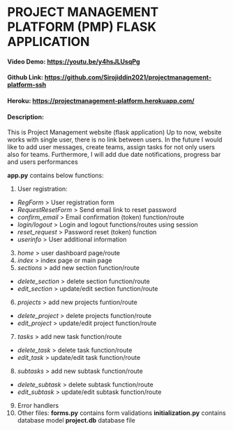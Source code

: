 # PROJECT MANAGEMENT PLATFORM (PMP) FLASK APPLICATION
#### Video Demo:  <https://youtu.be/y4hsJLUsqPg>
#### Github Link: <https://github.com/Sirojiddin2021/projectmanagement-platform-ssh>
#### Heroku: <https://projectmanagement-platform.herokuapp.com/>
#### Description:
This is Project Management website (flask application)
Up to now, website works with single user, there is no link between users. In the future I would like to add user messages, create teams, assign tasks for not only users also for teams. Furthermore, I will add due date notifications, progress bar and users performances

**app.py** contains below functions:
1. User registration:
  - *RegForm* > User registration form
  - *RequestResetForm* > Send email link to reset password
  - *confirm_email* > Email confirmation (token) function/route
  - *login/logout* > Login and logout functions/routes using session
  - *reset_request* > Password reset (token) function
  - *userinfo* > User additional information
3. *home* > user dashboard page/route
4. *index* > index page or main page
5. *sections* > add new section function/route
  - *delete_section* > delete section function/route
  - *edit_section* > update/edit section function/route
6. *projects* > add new projects funtion/route
  - *delete_project* > delete projects function/route
  - *edit_project* > update/edit project function/route
7. *tasks* > add new task function/route
  - *delete_task* > delete task function/route
  - *edit_task* > update/edit task function/route
8. *subtasks* > add new subtask function/route
  - *delete_subtask* > delete subtask function/route
  - *edit_subtask* > update/edit subtask function/route
9. Error handlers
10. Other files:
**forms.py** contains form validations
**initialization.py** contains database model
**project.db** database file
